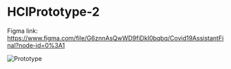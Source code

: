 # HCIPrototype-2

Figma link: https://www.figma.com/file/G6znnAsQwWD9fiDkI0bqbq/Covid19AssistantFinal?node-id=0%3A1

![Prototype](https://user-images.githubusercontent.com/35903888/98764414-bcdd5880-23a9-11eb-8d63-af02cf57514f.png)
